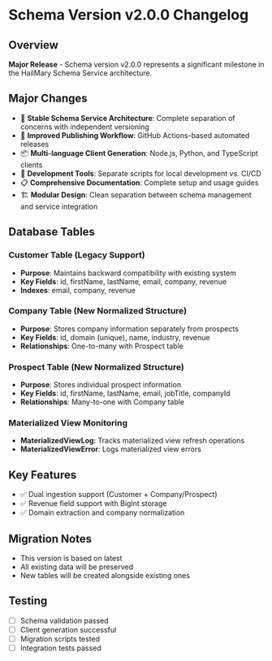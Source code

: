 # Schema Version v2.0.0 Changelog

## Overview
**Major Release** - Schema version v2.0.0 represents a significant milestone in the HailMary Schema Service architecture.

## Major Changes
- 🎯 **Stable Schema Service Architecture**: Complete separation of concerns with independent versioning
- 🚀 **Improved Publishing Workflow**: GitHub Actions-based automated releases
- 📦 **Multi-language Client Generation**: Node.js, Python, and TypeScript clients
- 🔧 **Development Tools**: Separate scripts for local development vs. CI/CD
- 📋 **Comprehensive Documentation**: Complete setup and usage guides
- 🏗️ **Modular Design**: Clean separation between schema management and service integration

## Database Tables

### Customer Table (Legacy Support)
- **Purpose**: Maintains backward compatibility with existing system
- **Key Fields**: id, firstName, lastName, email, company, revenue
- **Indexes**: email, company, revenue

### Company Table (New Normalized Structure)
- **Purpose**: Stores company information separately from prospects
- **Key Fields**: id, domain (unique), name, industry, revenue
- **Relationships**: One-to-many with Prospect table

### Prospect Table (New Normalized Structure)
- **Purpose**: Stores individual prospect information
- **Key Fields**: id, firstName, lastName, email, jobTitle, companyId
- **Relationships**: Many-to-one with Company table

### Materialized View Monitoring
- **MaterializedViewLog**: Tracks materialized view refresh operations
- **MaterializedViewError**: Logs materialized view errors

## Key Features
- ✅ Dual ingestion support (Customer + Company/Prospect)
- ✅ Revenue field support with BigInt storage
- ✅ Domain extraction and company normalization

## Migration Notes
- This version is based on latest
- All existing data will be preserved
- New tables will be created alongside existing ones

## Testing
- [ ] Schema validation passed
- [ ] Client generation successful
- [ ] Migration scripts tested
- [ ] Integration tests passed

